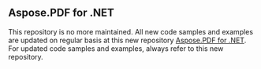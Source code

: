 ## Aspose.PDF for .NET

This repository is no more maintained. All new code samples and examples are updated on regular basis at this new repository [Aspose.PDF for .NET](https://github.com/aspose-pdf/Aspose.PDF-for-.NET). For updated code samples and examples, always refer to this new repository.
